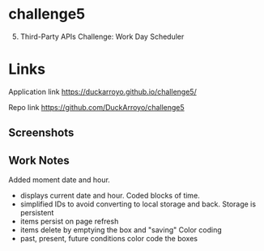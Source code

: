 # challenge5

5. Third-Party APIs Challenge: Work Day Scheduler

# Links

Application link
https://duckarroyo.github.io/challenge5/

Repo link
https://github.com/DuckArroyo/challenge5

## Screenshots

## Work Notes

Added moment date and hour.

- displays current date and hour.
  Coded blocks of time.
- simplified IDs to avoid converting to local storage and back.
  Storage is persistent
- items persist on page refresh
- items delete by emptying the box and "saving"
  Color coding
- past, present, future conditions color code the boxes
